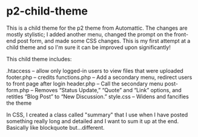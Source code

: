 p2-child-theme
==============

This is a child theme for the p2 theme from Automattic. The changes are mostly stylistic; I added another menu, changed the prompt on the front-end post form, and made some CSS changes. This is my first attempt at a child theme and so I'm sure it can be improved upon significantly!

This child theme includes:

.htaccess – allow only logged-in users to view files that were uploaded
footer.php – credits
functions.php – Add a secondary menu, redirect users to front page after login
header.php – Call the secondary menu
post-form.php – Removes “Status Update,” “Quote” and “Link” options, and retitles “Blog Post” to “New Discussion.”
style.css – Widens and fancifies the theme

In CSS, I created a class called "summary" that I use when I have posted something really long and detailed and I want to sum it up at the end. Basically like blockquote but...different.
